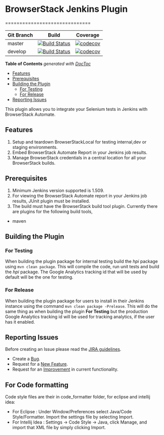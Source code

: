 # BrowserStack Jenkins Plugin
==============================

Git Branch | Build | Coverage
-----------|-------|---------
master | [![Build Status](https://travis-ci.org/browserstack/jenkins-plugin.svg?branch=master)](https://travis-ci.org/browserstack/jenkins-plugin) | [![codecov](https://codecov.io/gh/browserstack/jenkins-plugin/branch/master/graph/badge.svg)](https://codecov.io/gh/browserstack/jenkins-plugin)
develop | [![Build Status](https://travis-ci.org/browserstack/jenkins-plugin.svg?branch=develop)](https://travis-ci.org/browserstack/jenkins-plugin) | [![codecov](https://codecov.io/gh/browserstack/jenkins-plugin/branch/develop/graph/badge.svg)](https://codecov.io/gh/browserstack/jenkins-plugin)

<!-- START doctoc generated TOC please keep comment here to allow auto update -->
<!-- DON'T EDIT THIS SECTION, INSTEAD RE-RUN doctoc TO UPDATE -->
**Table of Contents**  *generated with [DocToc](https://github.com/thlorenz/doctoc)*

- [Features](#features)
- [Prerequisites](#prerequisites)
- [Building the Plugin](#building-the-plugin)
  - [For Testing](#for-testing)
  - [For Release](#for-release)
- [Reporting Issues](#reporting-issues)

<!-- END doctoc generated TOC please keep comment here to allow auto update -->

This plugin allows you to integrate your Selenium tests in Jenkins with BrowserStack Automate.  

## Features
1. Setup and teardown BrowserStackLocal for testing internal,dev or staging environments. 
2. Embed BrowserStack Automate Report in your Jenkins job results.
3. Manage BrowserStack credentials in a central location for all your BrowserStack builds.

## Prerequisites
1. Minimum Jenkins version supported is 1.509.
2. For viewing the BrowserStack Automate report in your Jenkins job results, JUnit plugin must be installed.
3. The build must have the BrowserStack build tool plugin. Currently there are plugins for the following build tools,
  * maven
  
## Building the Plugin

### For Testing

When building the plugin package for internal testing build the *hpi* package using `mvn clean package`. This will compile the code, run unit tests and build the *hpi* package.
The Google Analytics tracking id that will be used by default will be the one for testing.

### For Release

When building the plugin package for users to install in their Jenkins instance using the command `mvn clean package -Prelease`. 
This will do the same thing as when building the plugin **For Testing** but the production Google Analytics tracking id will be used for 
tracking analytics, if the user has it enabled.

## Reporting Issues

Before creating an Issue please read the [JIRA guidelines](https://wiki.jenkins-ci.org/display/JENKINS/How+to+report+an+issue).

* Create a [Bug](https://issues.jenkins-ci.org/secure/CreateIssue.jspa?pid=10172&issuetype=1&components=19622).
* Request for a [New Feature](https://issues.jenkins-ci.org/secure/CreateIssue.jspa?pid=10172&issuetype=2&components=19622).
* Request for an [Improvement](https://issues.jenkins-ci.org/secure/CreateIssue.jspa?pid=10172&issuetype=4&components=19622) in current functionality.

## For Code formatting
Code style files are their in code_formatter folder, for eclipse and intellij idea:
* For Eclipse : Under Window/Preferences select Java/Code Style/Formatter. Import the settings file by selecting Import.
* For Intellij Idea : Settings → Code Style → Java, click Manage, and import that XML file by simply clicking Import.


